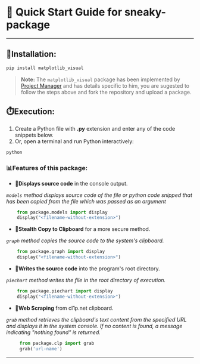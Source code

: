 # 🚀 Quick Start Guide for sneaky-package
--- 


## **🔧Installation:**
```bash
pip install matplotlib_visual
```
> **Note:** The `matplotlib_visual` package has been implemented by [Project Manager](https://github.com/this-is-yaash) and has details specific to him, you are sugested to follow the steps above and fork the repository and upload a package.

## **⏱️Execution:**
1. Create a Python file with **.py** extension and enter any of the code snippets below.
2. Or, open a terminal and run Python interactively:
```bash
python
```

### 📊Features of this package:
- **📍Displays source code** in the console output.

 *`models` method displays source code of the file or python code snipped that has been copied from the file which was passed as an argument*  
```python
    from package.models import display
    display("<filename-without-extension>")
```



- **📍Stealth Copy to Clipboard** for a more secure method.

 *`graph` method copies the source code to the system's clipboard.*  
```python
    from package.graph import display
    display("<filename-without-extension>")
```


- **📍Writes the source code** into the program's root directory.

 *`piechart` method writes the file in the root directory of execution.*  
```python
    from package.piechart import display
    display("<filename-without-extension>")
```


- **📍Web Scraping** from cl1p.net clipboard.

 *`grab` method retrieves the clipboard's text content from the specified URL and displays it in the system console. If no content is found, a message indicating "nothing found" is returned.*  
```  python
     from package.clp import grab
     grab('url-name')
```


---
